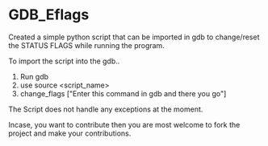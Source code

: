 # GDB_Eflags

Created a simple python script that can be imported in gdb to change/reset the STATUS FLAGS while running the program.

To import the script into the gdb.. 

1. Run gdb
2. use source <script_name>
3. change_flags ["Enter this command in gdb and there you go"]

The Script does not handle any exceptions at the moment.

Incase, you want to contribute then you are most welcome to fork the project and make your contributions.
